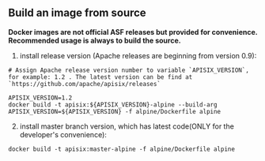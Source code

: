## Build an image from source

**Docker images are not official ASF releases but provided for convenience. Recommended usage is always to build the source.**

1. install release version (Apache releases are beginning from version 0.9):
```
# Assign Apache release version number to variable `APISIX_VERSION`, for example: 1.2 . The latest version can be find at `https://github.com/apache/apisix/releases`

APISIX_VERSION=1.2
docker build -t apisix:${APISIX_VERSION}-alpine --build-arg APISIX_VERSION=${APISIX_VERSION} -f alpine/Dockerfile alpine
```

2. install master branch version, which has latest code(ONLY for the developer's convenience):
```
docker build -t apisix:master-alpine -f alpine/Dockerfile alpine
```